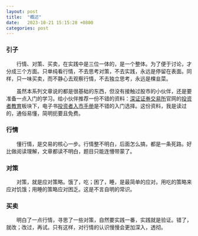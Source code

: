```yaml
---
layout: post
title:  "概述"
date:   2023-10-21 15:15:28 +0800
categories: post
---
```


### 引子

&#8195;&#8195;行情、对策、买卖，在实践中是三位一体的，是一个整体。为了便于讨论，才分成三个方面。只单纯看行情，不去思考对策，不去实践，永远是停留在表面。同样，只一味买卖，而不静心去观察行情，不去独立思考，永远是棵韭菜。

&#8195;&#8195;虽然本系列文章说的都是很基础的东西，但没有接触过股市的小伙伴，还是要准备一点入门的学习。给小伙伴推荐一份不错的资料：[深证证券交易所](http://www.szse.cn/)官网的[投资者教育](https://investor.szse.cn/)板块下，电子书[投资者入市手册](https://investor.szse.cn/institute/bookshelf/manualseriesbook/index.html)是不错的入门选择。这份资料，我是读过的，通俗易懂，简明扼要且免费。


###  行情
&#8195;&#8195;懂行情，是交易的核心一步。行情整不明白，后面怎么搞，都是一条死路。好比做阅读理解，文章都读不明白，题目只能连懵带蒙了。

###  对策
&#8195;&#8195;对策，就是应对策略。饿了，吃；困了，睡，是最简单的应对。用吃的策略来应对饥饿；用睡的策略应对困乏。这是不言自明的常识。

###  买卖
&#8195;&#8195;明白了一点行情，寻思了一些对策，自然要实践一番，实践就是验证。错了，就改；改过，再试。只有这样，对行情的认识慢慢会更加深入，透彻。